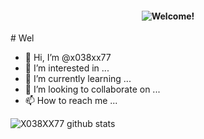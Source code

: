 <h4 align="center">
  <img alt="Welcome!" src="common-readme.png">
</h4>
# Wel

- 👋 Hi, I’m @x038xx77
- 👀 I’m interested in ...
- 🌱 I’m currently learning ...
- 💞️ I’m looking to collaborate on ...
- 📫 How to reach me ...

<!---
x038xx77/x038xx77 is a ✨ special ✨ repository because its `README.md` (this file) appears on your GitHub profile.
You can click the Preview link to take a look at your changes.
--->
![X038XX77 github stats](https://github-readme-stats.vercel.app/api?username=x038xx77)


